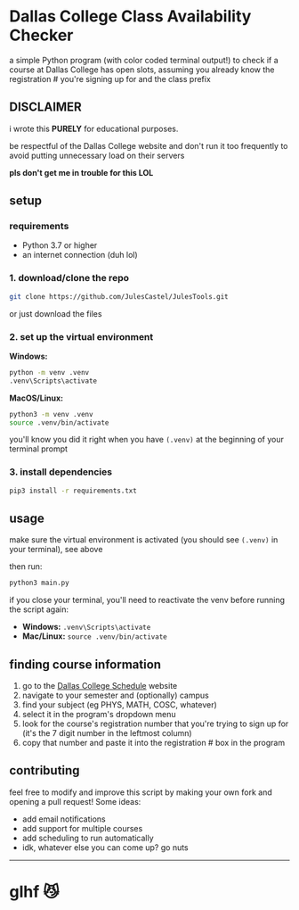 # Dallas College Class Availability Checker

a simple Python program (with color coded terminal output!) to check if a course at Dallas College has open slots, assuming you already know the registration # you're signing up for and the class prefix

## DISCLAIMER

i wrote this **PURELY** for educational purposes.

be respectful of the Dallas College website and don't run it too frequently to avoid putting unnecessary load on their servers

**pls don't get me in trouble for this LOL**

## setup
### requirements
- Python 3.7 or higher
- an internet connection (duh lol)

### 1. download/clone the repo
```bash
git clone https://github.com/JulesCastel/JulesTools.git
```
or just download the files
### 2. set up the virtual environment

**Windows:**
```bash
python -m venv .venv
.venv\Scripts\activate
```

**MacOS/Linux:**
```bash
python3 -m venv .venv
source .venv/bin/activate
```

you'll know you did it right when you have `(.venv)` at the beginning of your terminal prompt
### 3. install dependencies

```bash
pip3 install -r requirements.txt
```

## usage

make sure the virtual environment is activated (you should see `(.venv)` in your terminal), see above

then run:
```bash
python3 main.py
```

if you close your terminal, you'll need to reactivate the venv before running the script again:
- **Windows:** `.venv\Scripts\activate`
- **Mac/Linux:** `source .venv/bin/activate`

## finding course information

1. go to the [Dallas College Schedule](https://schedule.dallascollege.edu) website
2. navigate to your semester and (optionally) campus
3. find your subject (eg PHYS, MATH, COSC, whatever)
4. select it in the program's dropdown menu
5. look for the course's registration number that you're trying to sign up for (it's the 7 digit number in the leftmost column)
6. copy that number and paste it into the registration # box in the program

## contributing

feel free to modify and improve this script by making your own fork and opening a pull request! Some ideas:
- add email notifications
- add support for multiple courses
- add scheduling to run automatically
- idk, whatever else you can come up? go nuts

---
# glhf 😼